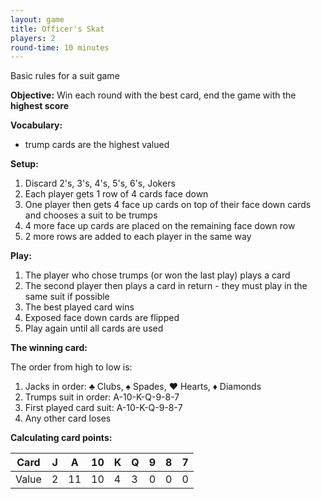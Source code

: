 ```yaml
---
layout: game
title: Officer's Skat
players: 2
round-time: 10 minutes
---
```


<!-- Rules from https://en.wikipedia.org/wiki/Officers%27_Skat -->

Basic rules for a suit game

**Objective:** Win each round with the best card, end the game with the **highest score**

**Vocabulary:**

- trump cards are the highest valued

**Setup:**

1. Discard 2's, 3's, 4's, 5's, 6's, Jokers
2. Each player gets 1 row of 4 cards face down
3. One player then gets 4 face up cards on top of their face down cards and chooses a suit to be trumps
4. 4 more face up cards are placed on the remaining face down row
5. 2 more rows are added to each player in the same way

**Play:**

1. The player who chose trumps (or won the last play) plays a card
2. The second player then plays a card in return - they must play in the same suit if possible
3. The best played card wins
4. Exposed face down cards are flipped
5. Play again until all cards are used

**The winning card:**

The order from high to low is:

1. Jacks in order: ♣ Clubs, ♠ Spades, ♥  Hearts, ♦ Diamonds
2. Trumps suit in order: A-10-K-Q-9-8-7
3. First played card suit: A-10-K-Q-9-8-7
4. Any other card loses

<!--split-->

**Calculating card points:**

| Card  | J | A  | 10 | K | Q | 9 | 8 | 7 |
|-------|---|----|----|---|---|---|---|---|
| Value | 2 | 11 | 10 | 4 | 3 | 0 | 0 | 0 |
